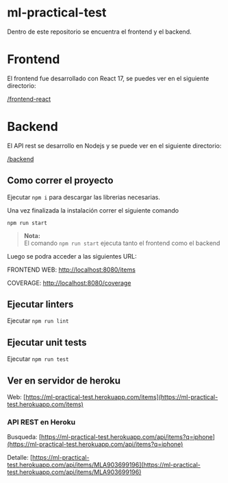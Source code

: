 # ml-practical-test

Dentro de este repositorio se encuentra el frontend y el backend.

# Frontend

El frontend fue desarrollado con React 17, se puedes ver en el siguiente directorio:

[/frontend-react](https://github.com/gecoreto/ml-practical-test/tree/main/frontend-react)

# Backend

El API rest se desarrollo en Nodejs y se puede ver en el siguiente directorio:

[/backend](https://github.com/gecoreto/ml-practical-test/tree/main/backend)

## Como correr el proyecto

Ejecutar `npm i` para descargar las librerias necesarias.

Una vez finalizada la instalación correr el siguiente comando

`npm run start`

>**Nota:** <br> El comando `npm run start` ejecuta tanto el frontend como el backend

Luego se podra acceder a las siguientes URL:

FRONTEND WEB: [http://localhost:8080/items](http://localhost:8080/items)

COVERAGE: [http://localhost:8080/coverage](http://localhost:8080/coverage)

## Ejecutar linters

Ejecutar `npm run lint`

## Ejecutar unit tests

Ejecutar `npm run test`


## Ver en servidor de heroku

Web: [https://ml-practical-test.herokuapp.com/items](https://ml-practical-test.herokuapp.com/items)

### API REST en Heroku

Busqueda: [https://ml-practical-test.herokuapp.com/api/items?q=iphone](https://ml-practical-test.herokuapp.com/api/items?q=iphone)

Detalle: [https://ml-practical-test.herokuapp.com/api/items/MLA903699196](https://ml-practical-test.herokuapp.com/api/items/MLA903699196)

